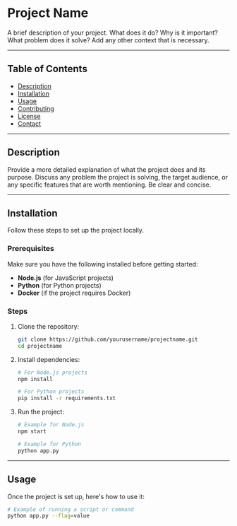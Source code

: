 # Project Name

A brief description of your project. What does it do? Why is it important? What problem does it solve? Add any other context that is necessary.

---

## Table of Contents

- [Description](#description)
- [Installation](#installation)
- [Usage](#usage)
- [Contributing](#contributing)
- [License](#license)
- [Contact](#contact)

---

## Description

Provide a more detailed explanation of what the project does and its purpose. Discuss any problem the project is solving, the target audience, or any specific features that are worth mentioning. Be clear and concise.

---

## Installation

Follow these steps to set up the project locally.

### Prerequisites

Make sure you have the following installed before getting started:

- **Node.js** (for JavaScript projects)
- **Python** (for Python projects)
- **Docker** (if the project requires Docker)

### Steps

1. Clone the repository:

    ```bash
    git clone https://github.com/yourusername/projectname.git
    cd projectname
    ```

2. Install dependencies:

    ```bash
    # For Node.js projects
    npm install

    # For Python projects
    pip install -r requirements.txt
    ```

3. Run the project:

    ```bash
    # Example for Node.js
    npm start

    # Example for Python
    python app.py
    ```

---

## Usage

Once the project is set up, here's how to use it:

```bash
# Example of running a script or command
python app.py --flag=value
